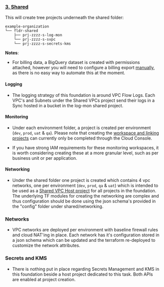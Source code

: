 ### [3. Shared](./3-shared/)

This will create tree projects underneath the shared folder:

```
example-organization
└── fldr-shared
    ├── prj-zzzz-s-log-mon
    └── prj-zzzz-s-svpc
    └── prj-zzzz-s-secrets-kms

```

**Notes**:

- For billing data, a BigQuery dataset is created with permissions attached, however you will need to configure a billing export [manually](https://cloud.google.com/billing/docs/how-to/export-data-bigquery), as there is no easy way to automate this at the moment.

#### Logging

- The logging strategy of this foundation is around VPC Flow Logs. Each VPC's and Subnets under the Shared VPCs project send their logs in a Sync hosted in a bucket in the log-mon shared project.

#### Monitoring

- Under each environment folder, a project is created per environment (`dev`, `prod`, `uat` & `qa`).
  Please note that creating the [workspace and linking projects](https://cloud.google.com/monitoring/workspaces/create) can currently only be completed through the Cloud Console.

- If you have strong IAM requirements for these monitoring workspaces, it is worth considering creating these at a more granular level, such as per business unit or per application.

#### Networking

- Under the shared folder one project is created which contains 4 vpc networks, one per environment (`dev`, `prod`, `qa` & `uat`) which is intended to be used as a [Shared VPC Host project](https://cloud.google.com/vpc/docs/shared-vpc) for all projects in the foundation. The underlying TF modules for creating the networking are complex and thus configuration should be done using the json schema's provided in the "config" folder under shared/networking.

### Networks

- VPC networks are deployed per environment with baseline firewall rules and cloud NAT'ing in place. Each network has it's configuration stored in a json schema which can be updated and the terraform re-deployed to customize the network attributes.

### Secrets and KMS

- There is nothing put in place regarding Secrets Management and KMS in this foundation beside a host project dedicated to this task. Both APIs are enabled at project creation.
